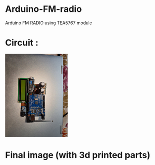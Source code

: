 # Arduino-FM-radio
Arduino FM RADIO using TEA5767 module
# Circuit :
<p>
  <img width=40% src="IMAGES/IMG-20241103-WA0004.jpg">
</p>

# Final image (with 3d printed parts)

<p>
  <img width=50% src="">
</p>
